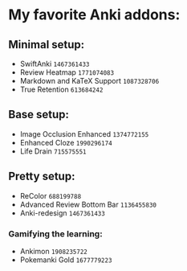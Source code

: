 # My favorite Anki addons:


## Minimal setup:
- SwiftAnki `1467361433` 
- Review Heatmap `1771074083` 
- Markdown and KaTeX Support `1087328706` 
- True Retention `613684242`  


## Base setup:
- Image Occlusion Enhanced `1374772155` 
- Enhanced Cloze `1990296174` 
- Life Drain `715575551`  

## Pretty setup:
- ReColor `688199788`
- Advanced Review Bottom Bar `1136455830`
- Anki-redesign `1467361433`

### Gamifying the learning:
- Ankimon `1908235722`
- Pokemanki Gold `1677779223`

